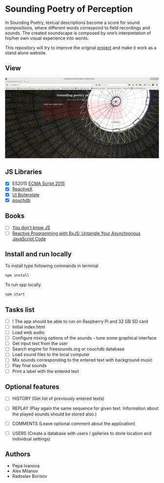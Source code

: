 # Sounding Poetry of Perception

In Sounding Poetry, textual descriptions become a score for sound compositions, where different words correspond to field recordings and sounds. The created soundscape is composed by one’s interpretation of his/her own visual experience into words.

This repository will try to improve the original [project](https://github.com/pepaivanova/Sounding-Poetry-of-Perception/tree/master) and make it work as a stand alone website.

## View

![Sounding Poetry of Perception](spp.png)

## JS Libraries

- [x] ES2015 [ECMA Script 2015](https://babeljs.io/learn-es2015)
- [x] [ReactiveX](http://reactivex.io)
- [x] [UI Boilerplate](https://github.com/iblokz/ui-boilerplate)
- [x] [pouchdb](https://pouchdb.com)

## Books

- [ ] [You don't know JS](https://github.com/getify/You-Dont-Know-JS)
- [ ] [Reactive Programming with RxJS: Untangle Your Asynchronous JavaScript Code](https://www.amazon.co.uk/Reactive-Programming-RxJS-Asynchronous-JavaScript/dp/1680501291)

## Install and run locally

To install type following commands in terminal
```sh
npm install
```

To run spp locally
```sh
npm start
```

## Tasks list

- [ ] ! The app should be able to run on Raspberry Pi and 32 GB SD card
- [ ] Initial index.html
- [ ] Load web audio
- [ ] Configure mixing options of the sounds - tune some graphical interface  
- [ ] Get input text from the user
- [ ] Search engine for freesounds.org or couchdb database
- [ ] Load sound files to the local computer
- [ ] Mix sounds corresponding to the entered text with background music
- [ ] Play final sounds
- [ ] Print a label with the entered text

## Optional features

- [ ] HISTORY (Get list of previously entered texts)
- [ ] REPLAY (Play again the same sequence for given text. Information about the played sounds should be stored also.)
- [ ] COMMENTS (Leave optional comment about the application)
- [ ] USERS (Create a database with users / galleries to store location and individual settings)


## Authors

* Pepa Ivanova
* Alex Milanov
* Radoslav Borisov
